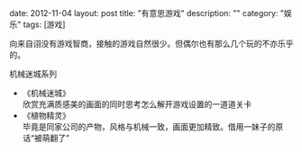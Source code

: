 date: 2012-11-04
layout: post
title: "有意思游戏"
description: ""
category: "娱乐"
tags: [游戏]

向来自诩没有游戏智商，接触的游戏自然很少。但偶尔也有那么几个玩的不亦乐乎的。

机械迷城系列

- 《机械迷城》  
   欣赏充满质感美的画面的同时思考怎么解开游戏设置的一道道关卡
- 《植物精灵》  
   毕竟是同家公司的产物，风格与机械一致，画面更加精致。借用一妹子的原话“被萌翻了”
